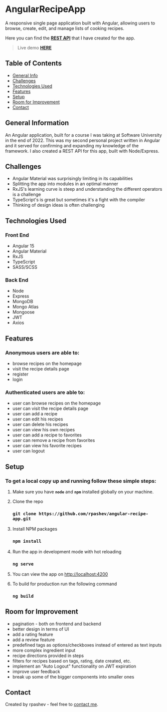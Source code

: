 # AngularRecipeApp
A responsive single page application built with Angular, allowing users to browse, create, edit, and manage lists of cooking recipes.

Here you can find the **[REST API](https://github.com/rpashev/recipes-REST-express)** that I have created for the app.  

> Live demo **[HERE](https://my-recipes-rp.netlify.app/)**

## Table of Contents
* [General Info](#general-information)
* [Challenges](#challenges)
* [Technologies Used](#technologies-used)
* [Features](#features)
* [Setup](#setup)
* [Room for Improvement](#room-for-improvement)
* [Contact](#contact)


## General Information
An Angular application, built for a course I was taking at Software University in the end of 2022. This was my second personal project written in Angular and it served for confirming and expanding my knowledge of the framework. I also created a REST API for this app, built with Node/Express. 


## Challenges
- Angular Material was surprisingly limiting in its capabilities
- Splitting the app into modules in an optimal manner
- RxJS's learning curve is steep and understanding the different operators is a challenge
- TypeScript's is great but sometimes it's a fight with the compiler
- Thinking of design ideas is often challenging


## Technologies Used  

### Front End
- Angular 15
- Angular Material
- RxJS
- TypeScript
- SASS/SCSS

  
 ### Back End
 - Node
 - Express 
 - MongoDB
 - Mongo Atlas
 - Mongoose
 - JWT
 - Axios


## Features
### Anonymous users are able to:
- browse recipes on the homepage
- visit the recipe details page
- register
- login

### Authenticated users are able to:
- user can browse recipes on the homepage
- user can visit the recipe details page
- user can add a recipe
- user can edit his recipes
- user can delete his recipes
- user can view his own recipes
- user can add a recipe to favorites
- user can remove a recipe from favorites
- user can view his favorite recipes
- user can logout


## Setup
### To get a local copy up and running follow these simple steps:

1. Make sure you have **`node`** and **`npm`** installed globally on your machine.  

3. Clone the repo  
    ### `git clone https://github.com/rpashev/angular-recipe-app.git`  

3. Install NPM packages  
    ### `npm install`    
  
4. Run the app in development mode with hot reloading  
    ### `ng serve`  

5. You can view the app on [http://localhost:4200](http://localhost:4200)  
 
7. To build for production run the following command  
    ### `ng build`


## Room for Improvement
- pagination - both on frontend and backend
- better design in terms of UI
- add a rating feature
- add a review feature
- predefined tags as options/checkboxes instead of entered as text inputs
- more complex ingredient input
- recipe directions provided in steps
- filters for recipes based on tags, rating, date created, etc.
- implement an "Auto Logout" functionality on JWT expiration
- improve user feedback
- break up some of the bigger components into smaller ones


## Contact
Created by rpashev - feel free to [contact me](https://www.rpashev.com/).

